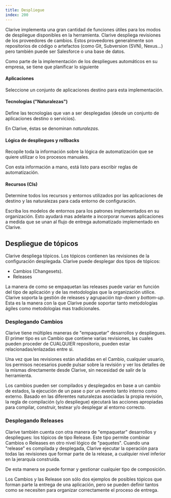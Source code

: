 ```yaml
---
title: Despliegue
index: 200
---
```


Clarive implementa una gran cantidad de funciones útiles para los modos de despliegue disponibles en la herramienta.
Clarive despliega revisiones de los proveedores de cambios. Estos proveedores generalmente son repositorios de código
o artefactos (como Git, Subversion (SVN), Nexus...) pero también puede ser Salesforce o una base de datos.

Como parte de la implementación de los despliegues automáticos en su empresa, se tiene que planificar lo siguiente

#### Aplicaciones

Seleccione un conjunto de aplicaciones destino para esta implementación.

#### Tecnologías ("Naturalezas")

Define las tecnologías que van a ser desplegadas (desde un conjunto de aplicaciones destino o servicios).

En Clarive, éstas se denominan *naturalezas*.

#### Lógica de despliegues y rollbacks

Recopile toda la información sobre la lógica de automatización que se quiere utilizar o los procesos manuales.

Con esta información a mano, está listo para escribir reglas de automatización.

#### Recursos (CIs)

Determine todos los recursos y entornos utilizados por las aplicaciones de destino y las naturalezas para cada entorno
de configuración.

Escriba los modelos de entornos para los patrones implementados en su organización. Esto ayudará mas adelante
a incorporar nuevas aplicaciones a medida que se unan al flujo de entrega automatizado implementado en Clarive.

## Despliegue de tópicos

Clarive despliega tópicos. Los tópicos contienen las revisiones de la configuración desplegada. Clarive puede desplegar
dos tipos de tópicos:

- Cambios (Changesets).
- Releases

La manera de como se empaquetan las releases puede variar en función del tipo de aplicación y de las metodologías que la
organización utilice. Clarive soporta la gestión de releases y agrupación *top-down* y *bottom-up*. Esta es la manera
con la que Clarive puede soportar tanto metodologías ágiles como metodologías mas tradicionales.

### Desplegando Cambios

Clarive tiene múltiples maneras de "empaquetar" desarrollos y despliegues. El primer tipo es un Cambio que contiene
varias revisiones, las cuales pueden proceder de CUALQUIER repositorio, pueden estar relacionadas/enlazadas entre si.

Una vez que las revisiones están añadidas en el Cambio, cualquier usuario, los permisos necesarios puede pulsar sobre la
revisión y ver los detalles de la mismas directamente desde Clarive, sin necesidad de salir de la herramienta.

Los cambios pueden ser compilados y desplegados en base a un cambio de estados, la ejecución de un pase o por un evento
tanto interno como externo. Basado en las diferentes naturalezas asociadas la propia revisión, la regla de compilación
(y/o despliegue) ejecutará las acciones apropiadas para compilar, construir, testear y/o desplegar al entorno correcto.

### Desplegando Releases

Clarive también cuenta con otra manera de "empaquetar" desarrollos y despliegues: los tópicos de tipo Release. Este tipo
permite combinar Cambios o Releases en otro nivel lógico de "paquetes". Cuando una "release" es compilada y desplegada,
Clarive ejecutar la operación para todas las revisiones que formar parte de la release, a cualquier nivel inferior en la
jerarquía construida.

De esta manera se puede formar y gestionar cualquier tipo de composición.

Los Cambios y las Release son sólo dos ejemplos de posibles tópicos que forman parte la entrega de una aplicación, pero
se pueden definir tantos como se necesiten para organizar correctamente el proceso de entrega.
